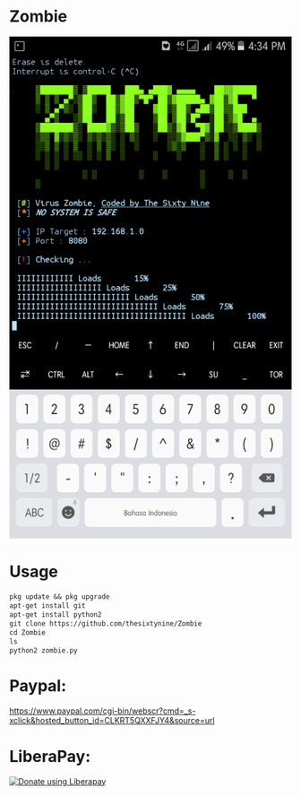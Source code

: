 # Zombie
![](./Images/Zombie.png)
# Usage
```
pkg update && pkg upgrade
apt-get install git
apt-get install python2
git clone https://github.com/thesixtynine/Zombie
cd Zombie
ls
python2 zombie.py
```
# Paypal:
https://www.paypal.com/cgi-bin/webscr?cmd=_s-xclick&hosted_button_id=CLKRT5QXXFJY4&source=url
# LiberaPay:
<noscript><a href="https://liberapay.com/thesixtynine/donate"><img alt="Donate using Liberapay" src="https://liberapay.com/assets/widgets/donate.svg"></a></noscript>
  
